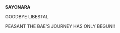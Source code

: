 <!-- title: Bae's Journal Entry: Day 8 -->

**SAYONARA**

GOODBYE LIBESTAL

PEASANT THE BAE'S JOURNEY HAS ONLY BEGUN!!
